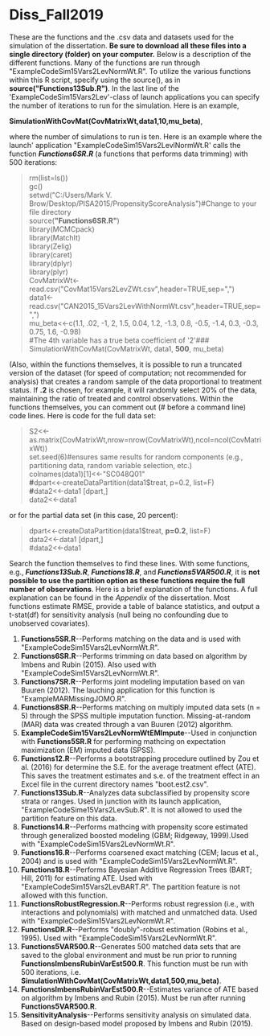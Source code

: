 # Diss_Fall2019
<p>These are the functions and the .csv data and datasets used for the simulation of the dissertation. <strong> Be sure to download all these files into a single directory (folder) on your computer.</strong> Below is a description of the different functions. Many of the functions are run through "ExampleCodeSim15Vars2LevNormWt.R". To utilize the various functions within this R script, specify using the source(), as in <strong>source("Functions13Sub.R")</strong>. In the last line of the 'ExampleCodeSim15Vars2Lev'-class of launch applications you can specify the number of iterations to run for the simulation. Here is an example,</p>
<p> <strong>SimulationWithCovMat(CovMatrixWt,data1,10,mu_beta)</strong>,</p> 

<p>where the number of simulations to run is ten. Here is an example where the launch' application "ExampleCodeSim15Vars2LevlNormWt.R' calls the function <strong><i>Functions6SR.R</i></strong> (a functions that performs data trimming) with 500 iterations:</p>

>rm(list=ls())<br>
>gc()<br>
>setwd("C:/Users/Mark V. Brow/Desktop/PISA2015/PropensityScoreAnalysis")#Change to your file directory<br>
>source(<strong>"Functions6SR.R"</strong>)<br>
>library(MCMCpack)<br>
>library(MatchIt)<br>
>library(Zelig)<br>
>library(caret)<br>
>library(dplyr)<br>
>library(plyr)<br>
>CovMatrixWt<-read.csv("CovMat15Vars2LevZWt.csv",header=TRUE,sep=",")<br>
>data1<-read.csv("CAN2015_15Vars2LevWithNormWt.csv",header=TRUE,sep=",")<br>
>mu_beta<<-c(1.1, .02, -1, 2, 1.5, 0.04, 1.2, -1.3, 0.8, -0.5, -1.4, 0.3, -0.3, 0.75, 1.6, -0.98)<br>
>#The 4th variable has a true beta coefficient of '2'###<br>
>SimulationWithCovMat(CovMatrixWt, data1, <strong>500</strong>, mu_beta)<br> 
<p>(Also, within the functions themselves, it is possible to run a truncated version of the dataset (for speed of computation; not recommended for analysis) that creates a random sample of the data proportional to treatment status. If <strong>.2</strong> is chosen, for example, it will randomly select 20% of the data, maintaining the ratio of treated and control observations. Within the functions themselves, you can comment out (# before a command line) code lines. Here is code for the full data set:</p>
<blockquote>
S2<<-as.matrix(CovMatrixWt,nrow=nrow(CovMatrixWt),ncol=ncol(CovMatrixWt))<br>
set.seed(6)#ensures same results for random components (e.g., partitioning data, random variable selection, etc.)<br>
colnames(data1)[1]<<-"SC048Q01"<br>
<strong>#</strong>dpart<<-createDataPartition(data1$treat, p=0.2, list=F)<br>
<strong>#</strong>data2<<-data1 [dpart,]<br>
data2<<-data1<br>
   </blockquote>
or for the partial data set (in this case, 20 percent):<br>
<blockquote>
dpart<<-createDataPartition(data1$treat, <strong>p=0.2</strong>, list=F)<br>
data2<<-data1 [dpart,]<br>
#data2<<-data1<br>
</blockquote>
<p>Search the function themselves to find these lines. With some functions, e.g.,<strong><i> Functions13Sub.R</strong></i>, <strong><i>Functions18.R</strong></i>, and<strong><i> Functions5VAR500.R</strong></i>, it is <strong>not possible to use the partition option as these functions require the full number of observations</strong>. Here is a brief explanation of the functions. A full explanation can be found in the <i>Appendix</i> of the dissertation. Most functions estimate RMSE, provide a table of balance statistics, and output a t-stat(df) for sensitivity analysis (null being no confounding due to unobserved covariates).</p>
<ol>
<li><strong>Functions5SR.R</strong>--Performs matching on the data and is used with "ExampleCodeSim15Vars2LevNormWt.R".</li>
<li><strong>Functions6SR.R</strong>--Performs trimming on data based on algorithm by Imbens and Rubin (2015). Also used with  
   "ExampleCodeSim15Vars2LevNormWt.R".</li>
<li><strong>Functions7SR.R</strong>--Performs joint modeling imputation based on van Buuren (2012). The lauching application for this function is "ExampleMARMissingJOMO.R".</li>
<li><strong>Functions8SR.R</strong>--Performs matching on multiply imputed data sets (n = 5) through the SPSS multiple imputation function. Missing-at-random (MAR) data was created through a van Buuren (2012) algorithm.</li>
<li><strong>ExampleCodeSim15Vars2LevNormWtEMImpute</strong>--Used in conjunction with <strong>Functions5SR.R</strong> for performing mathcing on expectation maximization (EM) imputed data (SPSS).</li>
<li><strong>Functions12.R</strong>--Performs a bootstrapping procedure outlined by Zou et al. (2016) for determine the S.E. for the average treatment effect (ATE). This saves the treatment estimates and s.e. of the treatment effect in an Excel file in the current directory names "boot.est2.csv".</li>
<li><strong>Functions13Sub.R</strong>--Analyzes data subclassified by propensity score strata or ranges. Used in junction with its launch application, "ExampleCodeSime15Vars2LevSub.R". It is not allowed to used the partition feature on this data.</li>
<li><strong>Functions14.R</strong>--Performs mathcing with propensity score estimated through generalized boosted modeling (GBM; Ridgeway, 1999).Used with "ExampleCodeSim15Vars2LevNormWt.R".</li>
<li><strong>Functions16.R</strong>--Performs coarsened exact matching (CEM; Iacus et al., 2004) and is used with "ExampleCodeSim15Vars2LevNormWt.R".</li>
<li><strong>Functions18.R</strong>--Performs Bayesian Additive Regression Trees (BART; Hill, 2011) for estimating ATE. Used with "ExampleCodeSim15Vars2LevBART.R". The partition feature is not allowed with this function.</li>
<li><strong>FunctionsRobustRegression.R</strong>--Performs robust regression (i.e., with interactions and polynomials) with matched and unmatched data. Used with "ExampleCodeSim15Vars2LevNormWt.R".</li>
<li><strong>FunctionsDR.R</strong>--Performs "doubly"-robust estimation (Robins et al., 1995). Used with "ExampleCodeSim15Vars2LevNormWt.R".</li>
<li><strong>Functions5VAR500.R</strong>--Generates 500 matched data sets that are saved to the global environment and must be run prior to running <strong>FunctionsImbensRubinVarEst500.R</strong>. This function must be run with 500 iterations, i.e. <strong>SimulationWithCovMat(CovMatrixWt,data1,500,mu_beta)</strong>. </li>
<li><strong>FunctionsImbensRubinVarEst500.R</strong>--Estimates variance of ATE based on algorithm by Imbens and Rubin (2015). Must be run after running <strong>Functions5VAR500.R</strong>.</li>
<li><strong>SensitivityAnalysis</strong>--Performs sensitivity analysis on simulated data. Based on design-based model proposed by Imbens and Rubin (2015).</li>
   </ol>
